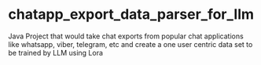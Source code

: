 # chatapp_export_data_parser_for_llm
Java Project that would take chat exports from popular chat applications like whatsapp, viber, telegram, etc and create a one user centric data set to be trained by LLM using Lora
